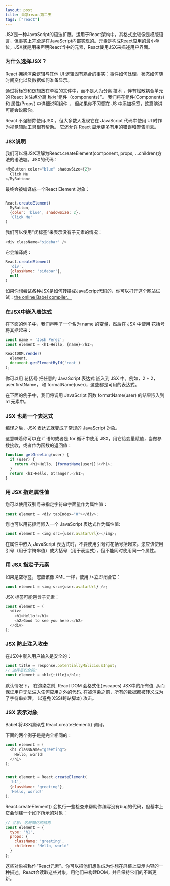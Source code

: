 ```yaml
---
layout: post
title: 自学react第二天
tags: ["react"]
---
```


JSX是一种JavaScript的语法扩展，运用于React架构中，其格式比较像是模版语言，但事实上完全是在JavaScript内部实现的。元素是构成React应用的最小单位，JSX就是用来声明React当中的元素，React使用JSX来描述用户界面。


### 为什么选择JSX？

React 拥抱渲染逻辑与其他 UI 逻辑固有耦合的事实：事件如何处理，状态如何随时间变化以及数据如何准备显示。

通过将标签和逻辑放在单独的文件中，而不是人为分离 技术 ，伴有松散耦合单元的 React 关注点分离 称为“组件（components）”。 我们将在组件(Components) 和 属性(Props) 中详细说明组件 ， 但如果你不习惯在 JS 中添加标签，这篇演讲可能会说服你。

React 不强制你使用JSX ，但大多数人发现它在 JavaScript 代码中使用 UI 时作为视觉辅助工具很有帮助。 它还允许 React 显示更多有用的错误和警告消息。

### JSX说明

我们可以将JSX理解为React.createElement(component, props, ...children)方法的语法糖。JSX的代码：

~~~js
<MyButton color="blue" shadowSize={2}>
  Click Me
</MyButton>
~~~

最终会被编译成一个React Element 对象：
~~~js

React.createElement(
  MyButton,
  {color: 'blue', shadowSize: 2},
  'Click Me'
)
~~~

我们可以使用“闭标签”来表示没有子元素的情况：

~~~js
<div className="sidebar" />
~~~

它会编译成：

~~~js
React.createElement(
  'div',
  {className: 'sidebar'},
  null
)
~~~

如果你想尝试各种JSX是如何转换成JavaScript代码的，你可以打开这个网站试试：<a target="_blank" href="https://babeljs.io/repl">the online Babel compiler。</a>

### 在JSX中嵌入表达式

在下面的例子中，我们声明了一个名为 name 的变量，然后在 JSX 中使用 花括号 将其括起来：

~~~js
const name = 'Josh Perez';
const element = <h1>Hello, {name}</h1>;

ReactDOM.render(
  element,
  document.getElementById('root')
);
~~~
你可以用 花括号 把任意的 JavaScript 表达式 嵌入到 JSX 中。例如，2 + 2， user.firstName， 和 formatName(user)，这些都是可用的表达式。

在下面的例子中，我们将调用 JavaScript 函数 formatName(user) 的结果嵌入到 h1 元素中。

### JSX 也是一个表达式

编译之后，JSX 表达式就变成了常规的 JavaScript 对象。

这意味着你可以在 if 语句或者是 for 循环中使用 JSX，用它给变量赋值，当做参数接收，或者作为函数的返回值：
~~~js
function getGreeting(user) {
  if (user) {
    return <h1>Hello, {formatName(user)}!</h1>;
  }
  return <h1>Hello, Stranger.</h1>;
}
~~~

### 用 JSX 指定属性值

您可以使用双引号来指定字符串字面量作为属性值：
~~~js
const element = <div tabIndex="0"></div>;
~~~
您也可以用花括号嵌入一个 JavaScript 表达式作为属性值:

~~~js
const element = <img src={user.avatarUrl}></img>;
~~~
在属性中嵌入 JavaScript 表达式时，不要使用引号将花括号括起来。您应该使用引号（用于字符串值）或大括号（用于表达式），但不能同时使用同一个属性。

### 用 JSX 指定子元素

如果是空标签，您应该像 XML 一样，使用 />立即闭合它：

~~~js
const element = <img src={user.avatarUrl} />;
~~~
JSX 标签可能包含子元素：
~~~js
const element = (
  <div>
    <h1>Hello!</h1>
    <h2>Good to see you here.</h2>
  </div>
);
~~~

### JSX 防止注入攻击

在JSX中嵌入用户输入是安全的：
~~~js
const title = response.potentiallyMaliciousInput;
// 这样是安全的:
const element = <h1>{title}</h1>;
~~~

默认情况下， 在渲染之前, React DOM 会格式化(escapes) JSX中的所有值. 从而保证用户无法注入任何应用之外的代码. 在被渲染之前，所有的数据都被转义成为了字符串处理。 以避免 XSS(跨站脚本) 攻击。

### JSX 表示对象
Babel 将JSX编译成 React.createElement() 调用。

下面的两个例子是是完全相同的：

~~~js
const element = (
  <h1 className="greeting">
    Hello, world!
  </h1>
);
~~~

~~~js

const element = React.createElement(
  'h1',
  {className: 'greeting'},
  'Hello, world!'
);
~~~

React.createElement() 会执行一些检查来帮助你编写没有bug的代码，但基本上它会创建一个如下所示的对象：
~~~js
// 注意: 这是简化的结构
const element = {
  type: 'h1',
  props: {
    className: 'greeting',
    children: 'Hello, world'
  }
};
~~~
这些对象被称作“React元素”。你可以把他们想象成为你想在屏幕上显示内容的一种描述。React会读取这些对象，用他们来构建DOM，并且保持它们的不断更新。

